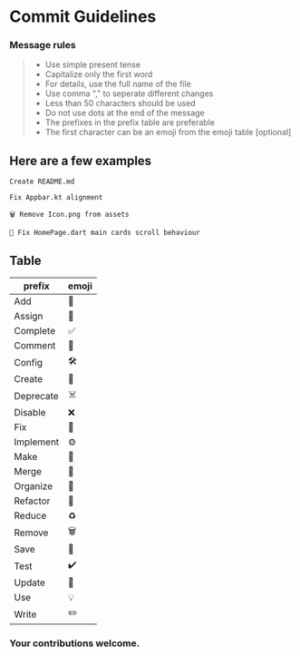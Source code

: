 # Commit Guidelines

### Message rules
> - Use simple present tense
> - Capitalize only the first word
> - For details, use the full name of the file
> - Use comma "," to seperate different changes
> - Less than 50 characters should be used
> - Do not use dots at the end of the message
> - The prefixes in the prefix table are preferable
> - The first character can be an emoji from the emoji table [optional]

## Here are a few examples
```
Create README.md
```
```
Fix Appbar.kt alignment
```
```
🗑 Remove Icon.png from assets
```
```
🔨 Fix HomePage.dart main cards scroll behaviour
```

## Table
| prefix          | emoji                                                              |
| --------------- | ------------------------------------------------------------------ |
| Add             | 🧾
| Assign          | 🙏
| Complete        | ✅
| Comment         | 💬
| Config          | 🛠️
| Create          | 📝
| Deprecate       | ☠️
| Disable         | ❌
| Fix             | 🔨
| Implement       | ⚙️
| Make            | 🔧
| Merge           | 🚧
| Organize        | 📁
| Refactor        | 🚀
| Reduce          | ♻️
| Remove          | 🗑
| Save            | 💾
| Test            | ✔️
| Update          | 📌
| Use             | 💡
| Write           | ✏️

### Your contributions welcome.
